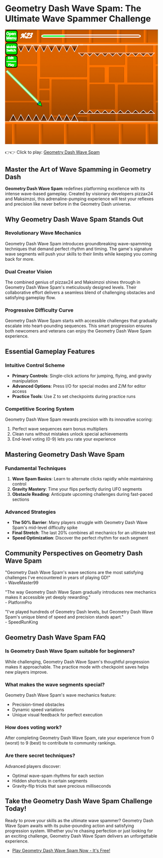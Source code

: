 # Geometry Dash Wave Spam: The Ultimate Wave Spammer Challenge

![Geometry Dash Wave Spam](https://raw.githubusercontent.com/geometry-games/geometry-dash-wave-spam/refs/heads/main/geometry-dash-wave-spam.png "Geometry Dash Wave Spam")

👉👉 Click to play: [Geometry Dash Wave Spam](https://geometrydashgames.com/geometry-dash-wave-spam/ "Geometry Dash Wave Spam")

## Master the Art of Wave Spamming in Geometry Dash

**Geometry Dash Wave Spam** redefines platforming excellence with its intense wave-based gameplay. Created by visionary developers pizzax24 and Maksimzoi, this adrenaline-pumping experience will test your reflexes and precision like never before in the Geometry Dash universe.

## Why Geometry Dash Wave Spam Stands Out

### Revolutionary Wave Mechanics
Geometry Dash Wave Spam introduces groundbreaking wave-spamming techniques that demand perfect rhythm and timing. The game's signature wave segments will push your skills to their limits while keeping you coming back for more.

### Dual Creator Vision
The combined genius of pizzax24 and Maksimzoi shines through in Geometry Dash Wave Spam's meticulously designed levels. Their collaborative effort delivers a seamless blend of challenging obstacles and satisfying gameplay flow.

### Progressive Difficulty Curve
Geometry Dash Wave Spam starts with accessible challenges that gradually escalate into heart-pounding sequences. This smart progression ensures both newcomers and veterans can enjoy the Geometry Dash Wave Spam experience.

## Essential Gameplay Features

### Intuitive Control Scheme
- **Primary Controls**: Single-click actions for jumping, flying, and gravity manipulation
- **Advanced Options**: Press I/O for special modes and Z/M for editor access
- **Practice Tools**: Use Z to set checkpoints during practice runs

### Competitive Scoring System
Geometry Dash Wave Spam rewards precision with its innovative scoring:
1. Perfect wave sequences earn bonus multipliers
2. Clean runs without mistakes unlock special achievements
3. End-level voting (0-9) lets you rate your experience

## Mastering Geometry Dash Wave Spam

### Fundamental Techniques
1. **Wave Spam Basics**: Learn to alternate clicks rapidly while maintaining control
2. **Gravity Mastery**: Time your flips perfectly during UFO segments
3. **Obstacle Reading**: Anticipate upcoming challenges during fast-paced sections

### Advanced Strategies
- **The 50% Barrier**: Many players struggle with Geometry Dash Wave Spam's mid-level difficulty spike
- **Final Stretch**: The last 20% combines all mechanics for an ultimate test
- **Speed Optimization**: Discover the perfect rhythm for each segment

## Community Perspectives on Geometry Dash Wave Spam

"Geometry Dash Wave Spam's wave sections are the most satisfying challenges I've encountered in years of playing GD!"  
\- WaveMaster99

"The way Geometry Dash Wave Spam gradually introduces new mechanics makes it accessible yet deeply rewarding."  
\- PlatformPro

"I've played hundreds of Geometry Dash levels, but Geometry Dash Wave Spam's unique blend of speed and precision stands apart."  
\- SpeedRunKing

## Geometry Dash Wave Spam FAQ

### Is Geometry Dash Wave Spam suitable for beginners?
While challenging, Geometry Dash Wave Spam's thoughtful progression makes it approachable. The practice mode with checkpoint saves helps new players improve.

### What makes the wave segments special?
Geometry Dash Wave Spam's wave mechanics feature:
- Precision-timed obstacles
- Dynamic speed variations
- Unique visual feedback for perfect execution

### How does voting work?
After completing Geometry Dash Wave Spam, rate your experience from 0 (worst) to 9 (best) to contribute to community rankings.

### Are there secret techniques?
Advanced players discover:
- Optimal wave-spam rhythms for each section
- Hidden shortcuts in certain segments
- Gravity-flip tricks that save precious milliseconds

## Take the Geometry Dash Wave Spam Challenge Today!

Ready to prove your skills as the ultimate wave spammer? Geometry Dash Wave Spam awaits with its pulse-pounding action and satisfying progression system. Whether you're chasing perfection or just looking for an exciting challenge, Geometry Dash Wave Spam delivers an unforgettable experience.

- [Play Geometry Dash Wave Spam Now - It's Free!](https://geometrydashgames.com/geometry-dash-wave-spam/ "Geometry Dash Wave Spam")
